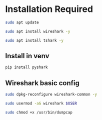 # Installation Required
```bash
sudo apt update
```
```bash
sudo apt install wireshark -y
```
```bash
sudo apt install tshark -y
```

## Install in venv
```bash
pip install pyshark
```

## Wireshark basic config
```bash
sudo dpkg-reconfigure wireshark-common -y
```
```bash
sudo usermod -aG wireshark $USER
```
```bash
sudo chmod +x /usr/bin/dumpcap
```
